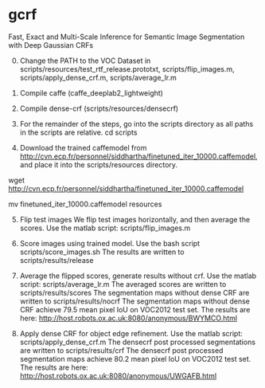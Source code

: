 # gcrf
Fast, Exact and Multi-Scale Inference for Semantic Image Segmentation with Deep Gaussian CRFs

0. Change the PATH to the VOC Dataset in scripts/resources/test_rtf_release.prototxt, scripts/flip_images.m, scripts/apply_dense_crf.m, scripts/average_lr.m

1. Compile caffe (caffe_deeplab2_lightweight)

2. Compile dense-crf (scripts/resources/densecrf)


3. For the remainder of the steps, go into the scripts directory as all paths in the scripts are relative.
cd scripts

4. Download the trained caffemodel from http://cvn.ecp.fr/personnel/siddhartha/finetuned_iter_10000.caffemodel, and place it into the scripts/resources directory.

wget http://cvn.ecp.fr/personnel/siddhartha/finetuned_iter_10000.caffemodel

mv finetuned_iter_10000.caffemodel resources

5. Flip test images
We flip test images horizontally, and then average the scores. Use the matlab script: scripts/flip_images.m

6. Score images using trained model.
Use the bash script scripts/score_images.sh
The results are written to scripts/results/release

7. Average the flipped scores, generate results without crf.
Use the matlab script: scripts/average_lr.m
The averaged scores are written to scripts/results/scores
The segmentation maps without dense CRF are written to scripts/results/nocrf
The segmentation maps without dense CRF achieve 79.5 mean pixel IoU on VOC2012 test set.
The results are here: http://host.robots.ox.ac.uk:8080/anonymous/BWYMCO.html

8. Apply dense CRF for object edge refinement.
Use the matlab script: scripts/apply_dense_crf.m
The densecrf post processed segmentations are written to scripts/results/crf
The densecrf post processed segmentation maps achieve 80.2 mean pixel IoU on VOC2012 test set.
The results are here: http://host.robots.ox.ac.uk:8080/anonymous/UWGAFB.html
